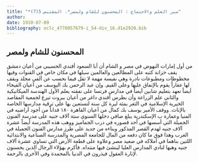 ```yaml
---
title: "*سير العلم والاجتماع : المحسنون للشام ولمصر*. المقتبس 5(7)"
author: 
date: 1910-07-09
bibliography: oclc_4770057679-i_54-div_16.d1e2920.bib
---
```




##  المحسنون للشام ولمصر 


 من أول إمارات النهوض في  مصر  و  الشام  أن  أبا السعود أفندي الحسيبي  من أعيان  دمشق  يقف خزانة كتبه على المطالعين والعالمين سبلها في مكان خاص في القنوات وفيها مخطوطات ومطبوعات نادرة وهي نفيسة مهمة لا تقل فيما نحسب عن ألفي مجلد ويقف لها عقاراً يقوم بالإنفاق عليها وعلى القيم. وإن  عبد الرحمن بك اليوسف  من أعيان  الفيحاء  أيضاً تعهد بتعليم شابين أيضاً في مدارس فرنسا على نفقته يعلم الأول الهندسة الميكانيكية والثاني علم الزراعة وأن  بطرس أفندي داغر  من أعيان  بيروت  تبرع لجمعية المقاصد الخيرية الإسلامية في  الثغر  بمئة ليرة كل سنة لتستعين بها على ترقية مدارسها الخاصة بالإناث. ووقف  الأمير يوسف بك كمال  من أعيان  القاهرة  ١٨٠  فداناً من أجود أراضيه في  المنيا  وعمارة ب  الإسكندرية  يبلغ صافي دخلها السنوي  ستة آلاف  جنيه  على مدرسة الفنون الجميلة التي أسسها في  أحد  قصوره في درب الجماميز ووهب هذه المدرسة أيضاً  عشرة آلاف  جنيه  لهدم القصر المذكور وبناءه من جديد على طرز مدارس الفنون الجميلة في الغرب وهذا فوق ما كان دفعه من المال للجامعة المصرية والمدرسة الصناعية والابتدائية   اللتين بناهما في أملاكه في صعيد مصر وعلاوة على قطعة الأرض التي تساوي  عشرة آلاف  جنيه  وهبها لنادي المدارس العليا لينشئ فيها منتداه. فأكرم بهؤلاء الرجال الذين يحسنون لإنارة العقول فيذرون في الدنيا بالمحمدة وفي الأخرى بالرحمة. 
